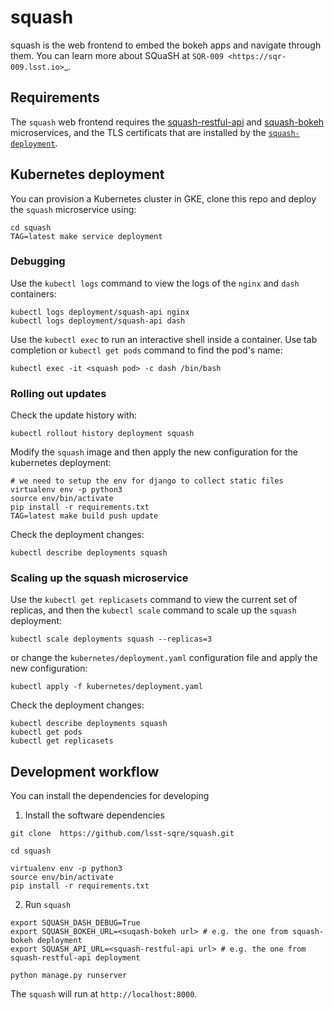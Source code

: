 # squash

squash is the web frontend to embed the bokeh apps and navigate through them. You can learn more about SQuaSH at `SQR-009 <https://sqr-009.lsst.io>`_.

## Requirements

The `squash` web frontend requires the [squash-restful-api](https://github.com/lsst-sqre/squash-restful-api) and [squash-bokeh](https://github.com/lsst-sqre/squash-bokeh) microservices, and the TLS certificats that are installed by the
[`squash-deployment`](https://github.com/lsst-sqre/squash-deployment).

## Kubernetes deployment

You can provision a Kubernetes cluster in GKE, clone this repo and deploy the `squash` microservice using:

```
cd squash
TAG=latest make service deployment
```

### Debugging

Use the `kubectl logs` command to view the logs of the `nginx` and `dash` containers:

``` 
kubectl logs deployment/squash-api nginx
kubectl logs deployment/squash-api dash
```

Use the `kubectl exec` to run an interactive shell inside a container. Use tab completion or `kubectl get pods` command 
to find the pod's name:


``` 
kubectl exec -it <squash pod> -c dash /bin/bash
```

### Rolling out updates 

Check the update history with:

```
kubectl rollout history deployment squash
```

Modify the `squash` image and then apply the new configuration for the kubernetes deployment:

```
# we need to setup the env for django to collect static files
virtualenv env -p python3
source env/bin/activate
pip install -r requirements.txt
TAG=latest make build push update
```

Check the deployment changes:
```
kubectl describe deployments squash
```

### Scaling up the squash microservice

Use the `kubectl get replicasets` command to view the current set of replicas, and then the `kubectl scale` command 
to scale up the `squash` deployment:

``` 
kubectl scale deployments squash --replicas=3
```

or change the `kubernetes/deployment.yaml` configuration file and apply the new configuration:

```
kubectl apply -f kubernetes/deployment.yaml
```

Check the deployment changes:

``` 
kubectl describe deployments squash
kubectl get pods
kubectl get replicasets
```

## Development workflow 

You can install the dependencies for developing

1. Install the software dependencies
```
git clone  https://github.com/lsst-sqre/squash.git

cd squash

virtualenv env -p python3
source env/bin/activate
pip install -r requirements.txt
```

2. Run `squash` 

```
export SQUASH_DASH_DEBUG=True
export SQUASH_BOKEH_URL=<suqash-bokeh url> # e.g. the one from squash-bokeh deployment
export SQUASH_API_URL=<squash-restful-api url> # e.g. the one from squash-restful-api deployment
 
python manage.py runserver
```

The `squash` will run at `http://localhost:8000`. 



